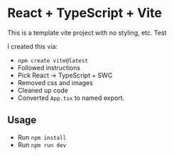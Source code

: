 # React + TypeScript + Vite

This is a template vite project with no styling, etc.
Test

I created this via:
* `npm create vite@latest`
* Followed instructions
* Pick React -> TypeScript + SWC
* Removed css and images
* Cleaned up code
* Converted `App.tsx` to named export.

## Usage

* Run `npm install`
* Run `npm run dev`
